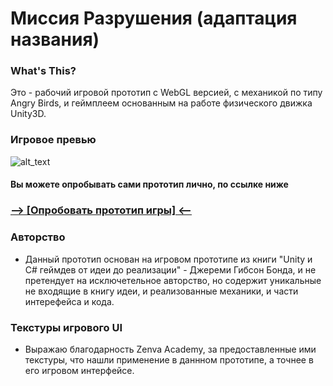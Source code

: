 # Миссия Разрушения (адаптация названия)

### What's This?
Это - рабочий игровой прототип c WebGL версией, с механикой по типу Angry Birds, 
и геймплеем основанным на работе физического движка Unity3D.

### Игровое превью
![alt_text](https://github.com/DanielGDS/Mission_Demolution_Prototype/blob/5e22ab125c9901840f6c7220e717c362426021fd/PreviewGif.gif?raw=true)

#### Вы можете опробывать сами прототип лично, по ссылке ниже

### [--> [Опробовать прототип игры] <--](https://danielgds.github.io/Mission_Demolution_Prototype/)


### Авторство
- Данный прототип основан на игровом прототипе из книги "Unity и C# геймдев от идеи до реализации" - Джереми Гибсон Бонда, и не претендует на исключетельное авторство, но содержит уникальные не входящие в книгу идеи, и реализованные механики, и части интерефейса и кода.
### Текстуры игрового UI
- Выражаю благодарность Zenva Academy, за предоставленные ими текстуры, что нашли применение в даннном прототипе, а точнее в его игровом интерфейсе. 
